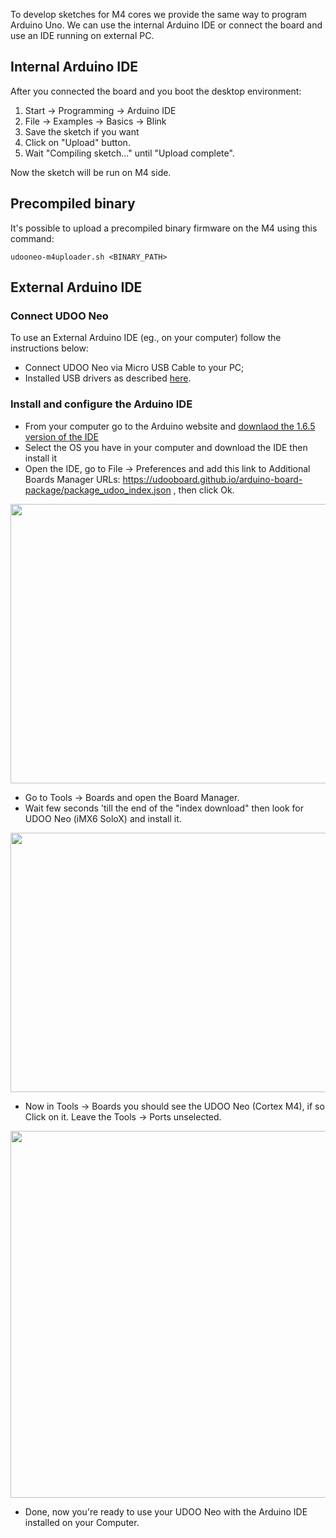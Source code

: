 To develop sketches for M4 cores we provide the same way to program Arduino Uno.
We can use the internal Arduino IDE or connect the board and use an IDE running on external PC.

## Internal Arduino IDE
After you connected the board and you boot the desktop environment:

1. Start -> Programming -> Arduino IDE
2. File -> Examples -> Basics -> Blink
3. Save the sketch if you want
4. Click on "Upload" button.
5. Wait "Compiling sketch..." until "Upload complete".

Now the sketch will be run on M4 side.


## Precompiled binary
It's possible to upload a precompiled binary firmware on the M4 using this command:

    udooneo-m4uploader.sh <BINARY_PATH>

## External Arduino IDE

### Connect UDOO Neo

To use an External Arduino IDE (eg., on your computer) follow the instructions below:

* Connect UDOO Neo via Micro USB Cable to your PC;
* Installed USB drivers as described [here](../Basic_Setup/Usb_Direct_Connection.html).

### Install and configure the Arduino IDE

* From your computer go to the Arduino website and [downlaod the 1.6.5 version of the IDE](https://www.arduino.cc/en/Main/OldSoftwareReleases#previous)
* Select the OS you have in your computer and download the IDE then install it
* Open the IDE, go to File -> Preferences and add this link to Additional Boards Manager URLs: https://udooboard.github.io/arduino-board-package/package_udoo_index.json , then click Ok.

<img width="550" height="447" src="../img/ext_ard_07.png">

* Go to Tools -> Boards and open the Board Manager.
* Wait few seconds 'till the end of the "index download" then look for UDOO Neo (iMX6 SoloX) and install it.

<img width="550" height="415" src="../img/xt_ard_08.png">

* Now in Tools -> Boards you should see the UDOO Neo (Cortex M4), if so Click on it. Leave the Tools -> Ports unselected.

<img width="550" height="587" src="../img/ext_ard_09.png">

* Done, now you're ready to use your UDOO Neo with the Arduino IDE installed on your Computer.
